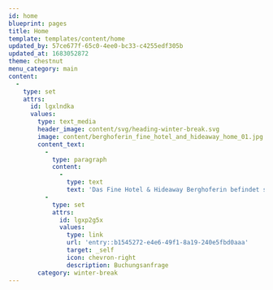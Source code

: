 ```yaml
---
id: home
blueprint: pages
title: Home
template: templates/content/home
updated_by: 57ce677f-65c0-4ee0-bc33-c4255edf305b
updated_at: 1683052872
theme: chestnut
menu_category: main
content:
  -
    type: set
    attrs:
      id: lgxlndka
      values:
        type: text_media
        header_image: content/svg/heading-winter-break.svg
        image: content/berghoferin_fine_hotel_and_hideaway_home_01.jpg
        content_text:
          -
            type: paragraph
            content:
              -
                type: text
                text: 'Das Fine Hotel & Hideaway Berghoferin befindet sich in Winterpause; es öffnet seine Tore wieder im Frühsommer. Die Saison 2023 beginnt am 26. Mai und endet am 29. Oktober. '
          -
            type: set
            attrs:
              id: lgxp2g5x
              values:
                type: link
                url: 'entry::b1545272-e4e6-49f1-8a19-240e5fbd0aaa'
                target: _self
                icon: chevron-right
                description: Buchungsanfrage
        category: winter-break
---
```

